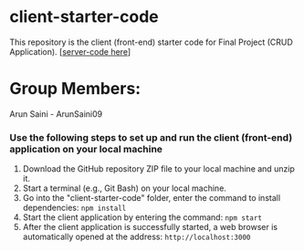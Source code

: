 # client-starter-code

This repository is the client (front-end) starter code for Final Project (CRUD Application).
[[server-code here](https://github.com/ArunSaini09/server-starter-code)]
# Group Members:
Arun Saini - ArunSaini09

### Use the following steps to set up and run the client (front-end) application on your local machine
1.	Download the GitHub repository ZIP file to your local machine and unzip it.
2. Start a terminal (e.g., Git Bash) on your local machine.
3.	Go into the "client-starter-code" folder, enter the command to install dependencies: `npm install` 
4.	Start the client application by entering the command: `npm start` 
5.	After the client application is successfully started, a web browser is automatically opened at the address: `http://localhost:3000` 
